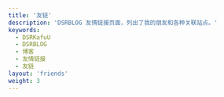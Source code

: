 ```yaml
---
title: '友链'
description: 'DSRBLOG 友情链接页面，列出了我的朋友和各种关联站点。'
keywords:
  - DSRKafuU
  - DSRBLOG
  - 博客
  - 友情链接
  - 友链
layout: 'friends'
weight: 3
---
```


